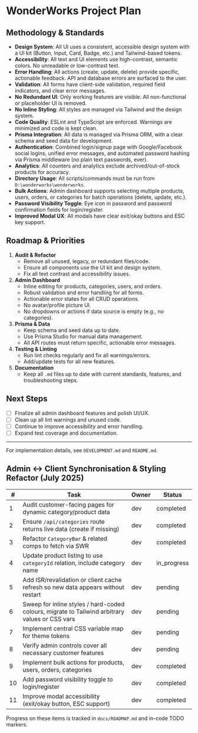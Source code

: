 # WonderWorks Project Plan

## Methodology & Standards
- **Design System**: All UI uses a consistent, accessible design system with a UI kit (Button, Input, Card, Badge, etc.) and Tailwind-based tokens.
- **Accessibility**: All text and UI elements use high-contrast, semantic colors. No unreadable or low-contrast text.
- **Error Handling**: All actions (create, update, delete) provide specific, actionable feedback. API and database errors are surfaced to the user.
- **Validation**: All forms have client-side validation, required field indicators, and clear error messages.
- **No Redundant UI**: Only working features are visible. All non-functional or placeholder UI is removed.
- **No Inline Styling**: All styles are managed via Tailwind and the design system.
- **Code Quality**: ESLint and TypeScript are enforced. Warnings are minimized and code is kept clean.
- **Prisma Integration**: All data is managed via Prisma ORM, with a clear schema and seed data for development.
- **Authentication**: Combined login/signup page with Google/Facebook social logins, unified error messages, and automated password hashing via Prisma middleware (no plain text passwords, ever).
- **Analytics**: All counters and analytics exclude archived/out-of-stock products for accuracy.
- **Directory Usage**: All scripts/commands must be run from `D:\wonderworks\wonderworks`.
- **Bulk Actions**: Admin dashboard supports selecting multiple products, users, orders, or categories for batch operations (delete, update, etc.).
- **Password Visibility Toggle**: Eye icon in password and password confirmation fields for login/register.
- **Improved Modal UX**: All modals have clear exit/okay buttons and ESC key support.

## Roadmap & Priorities
1. **Audit & Refactor**
   - Remove all unused, legacy, or redundant files/code.
   - Ensure all components use the UI kit and design system.
   - Fix all text contrast and accessibility issues.
2. **Admin Dashboard**
   - Inline editing for products, categories, users, and orders.
   - Robust validation and error handling for all forms.
   - Actionable error states for all CRUD operations.
   - No avatar/profile picture UI.
   - No dropdowns or actions if data source is empty (e.g., no categories).
3. **Prisma & Data**
   - Keep schema and seed data up to date.
   - Use Prisma Studio for manual data management.
   - All API routes must return specific, actionable error messages.
4. **Testing & Linting**
   - Run lint checks regularly and fix all warnings/errors.
   - Add/update tests for all new features.
5. **Documentation**
   - Keep all `.md` files up to date with current standards, features, and troubleshooting steps.

## Next Steps
- [ ] Finalize all admin dashboard features and polish UI/UX.
- [ ] Clean up all lint warnings and unused code.
- [ ] Continue to improve accessibility and error handling.
- [ ] Expand test coverage and documentation.

---
For implementation details, see `DEVELOPMENT.md` and `README.md`. 

## Admin ↔︎ Client Synchronisation & Styling Refactor (July 2025)

| # | Task | Owner | Status |
|---|------|-------|--------|
| 1 | Audit customer-facing pages for dynamic category/product data | dev | completed |
| 2 | Ensure `/api/categories` route returns live data (create if missing) | dev | completed |
| 3 | Refactor `CategoryBar` & related comps to fetch via SWR | dev | completed |
| 4 | Update product listing to use `categoryId` relation, include category name | dev | in_progress |
| 5 | Add ISR/revalidation or client cache refresh so new data appears without restart | dev | pending |
| 6 | Sweep for inline styles / hard-coded colours, migrate to Tailwind arbitrary values or CSS vars | dev | pending |
| 7 | Implement central CSS variable map for theme tokens | dev | pending |
| 8 | Verify admin controls cover all necessary customer features | dev | pending |
| 9 | Implement bulk actions for products, users, orders, categories | dev | completed |
| 10 | Add password visibility toggle to login/register | dev | completed |
| 11 | Improve modal accessibility (exit/okay button, ESC support) | dev | completed |

Progress on these items is tracked in `docs/ROADMAP.md` and in-code TODO markers.